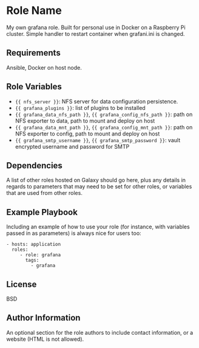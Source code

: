 Role Name
=========

My own grafana role. Built for personal use in Docker on a Raspberry Pi cluster. Simple handler to restart container when grafani.ini is changed. 


Requirements
------------

Ansible, Docker on host node. 


Role Variables
--------------

* `{{ nfs_server }}`: NFS server for data configuration persistence.
* `{{ grafana_plugins }}`: list of plugins to be installed
* `{{ grafana_data_nfs_path }}`, `{{ grafana_config_nfs_path }}`: path on NFS exporter to data, path to mount and deploy on host
* `{{ grafana_data_mnt_path }}`, `{{ grafana_config_mnt_path }}`: path on NFS exporter to config, path to mount and deploy on host
* `{{ grafana_smtp_username }}`, `{{ grafana_smtp_password }}`: vault encrypted username and password for SMTP

Dependencies
------------

A list of other roles hosted on Galaxy should go here, plus any details in regards to parameters that may need to be set for other roles, or variables that are used from other roles.

Example Playbook
----------------

Including an example of how to use your role (for instance, with variables passed in as parameters) is always nice for users too:

    - hosts: application
      roles:
         - role: grafana
           tags:
           	 - grafana
      

License
-------

BSD

Author Information
------------------

An optional section for the role authors to include contact information, or a website (HTML is not allowed).
